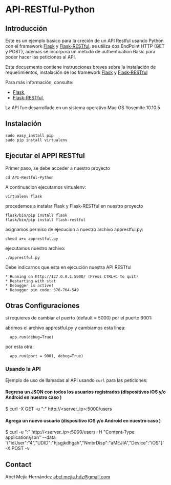 # API-RESTful-Python #

## Introducción ##

Este es un ejemplo basico para la creción de un API Restful usando Python con 
el framework [Flask][1] y [Flask-RESTful][2], se utiliza dos EndPoint HTTP (GET y POST), 
ademas se incorpora un metodo de authentication Basic para poder hacer las peticiones al API.

Este docuemento contiene instrucciones breves sobre la instalación de requerimientos,
instalación de los framework [Flask][1] y [Flask-RESTful][2]

Para más información, consulte:

  * [Flask][1],
  * [Flask-RESTful][2],

[1]: http://flask.pocoo.org
[2]: http://flask-restful-cn.readthedocs.org/en/0.3.4/

La API fue desarrollada en un sistema operativo Mac OS Yosemite 10.10.5

## Instalación ##

    sudo easy_install pip
    sudo pip install virtualenv

## Ejecutar el APPI RESTful ##

Primer paso, se debe acceder a nuestro proyecto 

    cd API-Restful-Python

A continuacion ejecutamos virtualenv:
    
    virtualenv flask

procedemos a instalar Flask y Flask-RESTful en nuestro proyecto

    flask/bin/pip install flask
    flask/bin/pip install flask-restful

asignamos permiso de ejecucion a nuestro archivo apprestful.py:
    
    chmod a+x apprestful.py

ejecutamos nuestro archivo:

    ./apprestful.py

Debe indicarnos que esta en ejecución nuestra API RESTful

    * Running on http://127.0.0.1:5000/ (Press CTRL+C to quit)
    * Restarting with stat
    * Debugger is active!
    * Debugger pin code: 378-764-549

## Otras Configuraciones ##

si requieres de cambiar el puerto (default = 5000) por el puerto 9001:

abrimos el archivo apprestful.py y cambiamos esta linea:
      
      app.run(debug=True)

por esta otra:
      
      app.run(port = 9001, debug=True)


### Usando la API

Ejemplo de uso de llamadas al API usando `curl` para las peticiones:

#### Regresa un JSON con todos los usuarios registrados (dispositivos iOS y/o Android en nuestro caso )

  $ curl -X GET -u "<user>:<pwd>" http://<server_ip>:5000/users

#### Agrega un nuevo usuario (dispositivo iOS y/o Android en nuestro caso )

  $ curl -u "<user>:<pwd>" http://<server_ip>:5000/users -H "Content-Type: application/json" --data '{"idUser":"4","UDID":"hjsgjkdhgah","NmbrDisp":"aMEJIA","Device":"iOS"}' -X POST -v



## Contact ##

Abel Mejía Hernández <abel.mejia.hdz@gmail.com>
